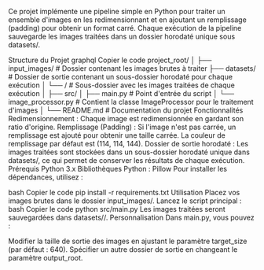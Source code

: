 Ce projet implémente une pipeline simple en Python pour traiter un ensemble d'images en les redimensionnant et en ajoutant un remplissage (padding) pour obtenir un format carré. Chaque exécution de la pipeline sauvegarde les images traitées dans un dossier horodaté unique sous datasets/.

Structure du Projet
graphql
Copier le code
project_root/
│
├── input_images/         # Dossier contenant les images brutes à traiter
├── datasets/             # Dossier de sortie contenant un sous-dossier horodaté pour chaque exécution
│   └── <horodatage>/     # Sous-dossier avec les images traitées de chaque exécution
│
├── src/
│   ├── main.py           # Point d'entrée du script
│   └── image_processor.py # Contient la classe ImageProcessor pour le traitement d'images
│
└── README.md             # Documentation du projet
Fonctionnalités
Redimensionnement : Chaque image est redimensionnée en gardant son ratio d'origine.
Remplissage (Padding) : Si l'image n'est pas carrée, un remplissage est ajouté pour obtenir une taille carrée. La couleur de remplissage par défaut est (114, 114, 144).
Dossier de sortie horodaté : Les images traitées sont stockées dans un sous-dossier horodaté unique dans datasets/, ce qui permet de conserver les résultats de chaque exécution.
Prérequis
Python 3.x
Bibliothèques Python : Pillow
Pour installer les dépendances, utilisez :

bash
Copier le code
pip install -r requirements.txt
Utilisation
Placez vos images brutes dans le dossier input_images/.
Lancez le script principal :
bash
Copier le code
python src/main.py
Les images traitées seront sauvegardées dans datasets/<horodatage>/.
Personnalisation
Dans main.py, vous pouvez :

Modifier la taille de sortie des images en ajustant le paramètre target_size (par défaut : 640).
Spécifier un autre dossier de sortie en changeant le paramètre output_root.
